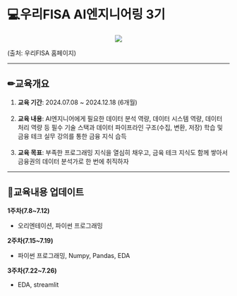 # 💻우리FISA AI엔지니어링 3기 
<p align="center">
<img src="https://github.com/user-attachments/assets/0e6e510e-445b-416d-81d9-3664d57eb286"/></p>
(출처: 우리FISA 홈페이지) <br>

*** 

## ✏교육개요<br>
1. **교육 기간**: 2024.07.08 ~ 2024.12.18 (6개월) <br><br>
2. **교육 내용**: AI엔지니어에게 필요한 데이터 분석 역량, 데이터 시스템 역량, 데이터 처리 역량 등 필수 기술 스택과 데이터 파이프라인 구조(수집, 변환, 저장) 학습 및 금융 테크 실무 강의를 통한 금융 지식 습득 <br><br>
3. **교육 목표**: 부족한 프로그래밍 지식을 열심히 채우고, 금육 테크 지식도 함께 쌓아서 금융권의 데이터 분석가로 한 번에 취직하자
***

## 💬교육내용 업데이트 <br>
**1주차(7.8~7.12)**<br>
- 오리엔테이션, 파이썬 프로그래밍<br>

**2주차(7.15~7.19)**<br>
- 파이썬 프로그래밍, Numpy, Pandas, EDA

**3주차(7.22~7.26)**<br>
- EDA, streamlit
